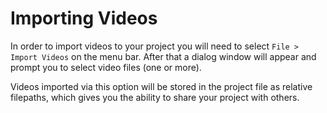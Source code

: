 # Importing Videos

In order to import videos to your project you will need to select `File > Import Videos` on the menu bar. After that a dialog window will appear and prompt you to select video files (one or more).

Videos imported via this option will be stored in the project file as relative filepaths, which gives you the ability to share your project with others.
